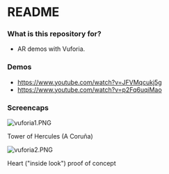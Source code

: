 # README #

### What is this repository for? ###

* AR demos with Vuforia.

### Demos ### 

 * https://www.youtube.com/watch?v=JFVMqcukj5g
 * https://www.youtube.com/watch?v=p2Fq6uqiMao


### Screencaps ###

![vuforia1.PNG](https://bitbucket.org/repo/7zy5RL/images/3515674816-vuforia1.PNG)

Tower of Hercules (A Coruña)

![vuforia2.PNG](https://bitbucket.org/repo/7zy5RL/images/3542007809-vuforia2.PNG)

Heart ("inside look") proof of concept